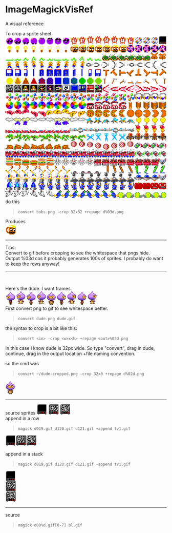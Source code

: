 # ImageMagickVisRef

A visual reference

To crop a sprite sheet  
![a](/images/bobs.png)  
do this
> `convert bobs.png -crop 32x32 +repage d%03d.png`

Produces  
![a](images/c028.png)

---
Tips:  
Convert to gif before cropping to see the whitespace that pngs hide.  
Output %03d cos it probably generates 100s of sprites.
I probably do want to keep the rows anyway!

---

</br>


Here's the dude. I want frames.  
![a](images/dude.png)  
First convert png to gif to see whitespace better.
> `convert dude.png dude.gif`  

the syntax to crop is a bit like this:  
> `convert <in> -crop <w>x<h> +repage <out>%02d.png`

In this case I know dude is 32px wide. So type "convert", drag in dude, continue, drag in the output location +file naming convention.

so the cmd was

> `convert ~/dude-cropped.png -crop 32x0 +repage d%02d.png`

![a](images/d04.png)

---
source sprites
![a](images/d019.gif) ![a](images/d120.gif) ![a](images/d121.gif)  
append in a row
>`magick d019.gif d120.gif d121.gif +append tv1.gif`

![a](images/tv1.gif)

append in a stack  
>`magick d019.gif d120.gif d121.gif -append tv1.gif`

![a](images/tv2.gif)

---

source  

> `magick d00%d.gif[0-7] bl.gif`
